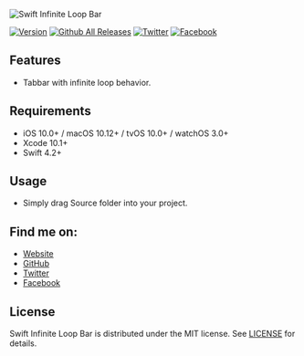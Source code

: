 ![Swift Infinite Loop Bar](https://raw.githubusercontent.com/duonghominhhuy/swift-infinite-loop-bar/master/Image/swift-infinite-loop-bar.png)

[![Version](http://img.shields.io/badge/version-1.0.0-green.svg?style=flat)](https://github.com/duonghominhhuy/swift-infinite-loop-bar)
[![Github All Releases](https://img.shields.io/github/downloads/duonghominhhuy/swift-infinite-loop-bar/total.svg)](https://github.com/duonghominhhuy/swift-infinite-loop-bar)
[![Twitter](https://img.shields.io/badge/twitter-@duonghominhhuy-blue.svg?style=flat)](http://twitter.com/duonghominhhuy)
[![Facebook](https://img.shields.io/badge/facebook-@apple.developer.page-blue.svg?style=flat)](https://www.facebook.com/apple.developer.page)

## Features

- Tabbar with infinite loop behavior.

## Requirements

- iOS 10.0+ / macOS 10.12+ / tvOS 10.0+ / watchOS 3.0+
- Xcode 10.1+
- Swift 4.2+

## Usage

- Simply drag Source folder into your project.

## Find me on:

- [Website](https://codepassion.dev)
- [GitHub](https://github.com/duonghominhhuy)
- [Twitter](https://twitter.com/duonghominhhuy)
- [Facebook](https://www.facebook.com/codepassion.dev)

## License

Swift Infinite Loop Bar is distributed under the MIT license. See [LICENSE](https://github.com/duonghominhhuy/swift-infinite-loop-bar/blob/master/LICENSE) for details.
